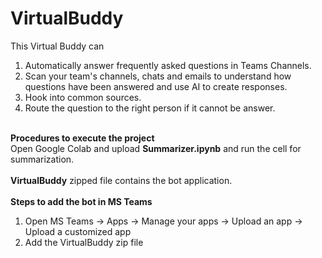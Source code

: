 # VirtualBuddy <br>
This Virtual Buddy can <br>
1. Automatically answer frequently asked questions in Teams Channels. <br>
2. Scan your team's channels, chats and emails to understand how questions have been answered and use AI to create responses.<br>
3. Hook into common sources. <br>
4. Route the question to the right person if it cannot be answer.<br><br>

<b>Procedures to execute the project</b><br>
Open Google Colab and upload <b>Summarizer.ipynb</b> and run the cell for summarization.<br><br>
<b>VirtualBuddy</b> zipped file contains the bot application. <br><br>
<b>Steps to add the bot in MS Teams</b><br>
1. Open MS Teams -> Apps -> Manage your apps -> Upload an app -> Upload a customized app<br>
2. Add the VirtualBuddy zip file
